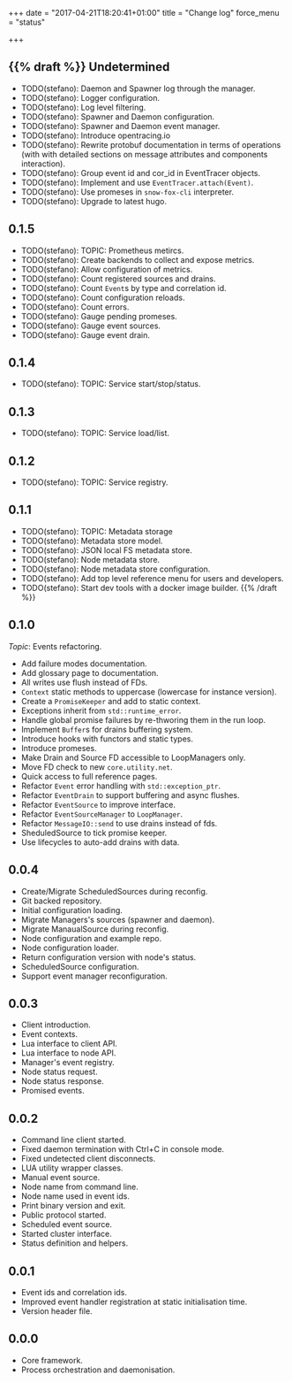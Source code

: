 +++
date = "2017-04-21T18:20:41+01:00"
title = "Change log"
force_menu = "status"

+++

{{% draft %}}
Undetermined
------------
- TODO(stefano): Daemon and Spawner log through the manager.
- TODO(stefano): Logger configuration.
- TODO(stefano): Log level filtering.
- TODO(stefano): Spawner and Daemon configuration.
- TODO(stefano): Spawner and Daemon event manager.
- TODO(stefano): Introduce opentracing.io
- TODO(stefano): Rewrite protobuf documentation in terms of operations
                 (with with detailed sections on message attributes and
                 components interaction).
- TODO(stefano): Group event id and cor_id in EventTracer objects.
- TODO(stefano): Implement and use `EventTracer.attach(Event)`.
- TODO(stefano): Use promeses in `snow-fox-cli` interpreter.
- TODO(stefano): Upgrade to latest hugo.

0.1.5
-----
- TODO(stefano): TOPIC: Prometheus metircs.
- TODO(stefano): Create backends to collect and expose metrics.
- TODO(stefano): Allow configuration of metrics.
- TODO(stefano): Count registered sources and drains.
- TODO(stefano): Count `Event`s by type and correlation id.
- TODO(stefano): Count configuration reloads.
- TODO(stefano): Count errors.
- TODO(stefano): Gauge pending promeses.
- TODO(stefano): Gauge event sources.
- TODO(stefano): Gauge event drain.

0.1.4
-----
- TODO(stefano): TOPIC: Service start/stop/status.

0.1.3
-----
- TODO(stefano): TOPIC: Service load/list.

0.1.2
-----
- TODO(stefano): TOPIC: Service registry.

0.1.1
-----
- TODO(stefano): TOPIC: Metadata storage
- TODO(stefano): Metadata store model.
- TODO(stefano): JSON local FS metadata store.
- TODO(stefano): Node metadata store.
- TODO(stefano): Node metadata store configuration.
- TODO(stefano): Add top level reference menu for users and developers.
- TODO(stefano): Start dev tools with a docker image builder.
{{% /draft %}}

0.1.0
-----
_Topic_: Events refactoring.

- Add failure modes documentation.
- Add glossary page to documentation.
- All writes use flush instead of FDs.
- `Context` static methods to uppercase (lowercase for instance version).
- Create a `PromiseKeeper` and add to static context.
- Exceptions inherit from `std::runtime_error`.
- Handle global promise failures by re-thworing them in the run loop.
- Implement `Buffer`s for drains buffering system.
- Introduce hooks with functors and static types.
- Introduce promeses.
- Make Drain and Source FD accessible to LoopManagers only.
- Move FD check to new `core.utility.net`.
- Quick access to full reference pages.
- Refactor `Event` error handling with `std::exception_ptr`.
- Refactor `EventDrain` to support buffering and async flushes.
- Refactor `EventSource` to improve interface.
- Refactor `EventSourceManager` to `LoopManager`.
- Refactor `MessageIO::send` to use drains instead of fds.
- SheduledSource to tick promise keeper.
- Use lifecycles to auto-add drains with data.

0.0.4
-----
- Create/Migrate ScheduledSources during reconfig.
- Git backed repository.
- Initial configuration loading.
- Migrate Managers's sources (spawner and daemon).
- Migrate ManaualSource during reconfig.
- Node configuration and example repo.
- Node configuration loader.
- Return configuration version with node's status.
- ScheduledSource configuration.
- Support event manager reconfiguration.

0.0.3
-----
- Client introduction.
- Event contexts.
- Lua interface to client API.
- Lua interface to node API.
- Manager's event registry.
- Node status request.
- Node status response.
- Promised events.

0.0.2
-----
- Command line client started.
- Fixed daemon termination with Ctrl+C in console mode.
- Fixed undetected client disconnects.
- LUA utility wrapper classes.
- Manual event source.
- Node name from command line.
- Node name used in event ids.
- Print binary version and exit.
- Public protocol started.
- Scheduled event source.
- Started cluster interface.
- Status definition and helpers.

0.0.1
-----
- Event ids and correlation ids.
- Improved event handler registration at static initialisation time.
- Version header file.

0.0.0
-----
- Core framework.
- Process orchestration and daemonisation.
